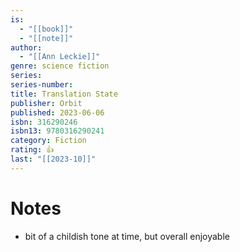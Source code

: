 ```yaml
---
is:
  - "[[book]]"
  - "[[note]]"
author:
  - "[[Ann Leckie]]"
genre: science fiction
series: 
series-number: 
title: Translation State
publisher: Orbit
published: 2023-06-06
isbn: 316290246
isbn13: 9780316290241
category: Fiction
rating: 👍
last: "[[2023-10]]"
---
```

# Notes
- bit of a childish tone at time, but overall enjoyable
